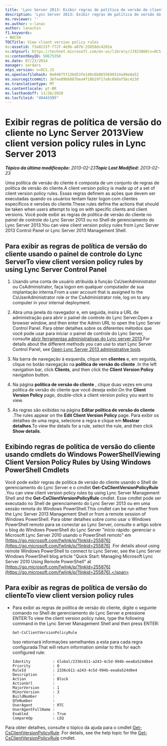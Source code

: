 ```yaml
---
title: 'Lync Server 2013: Exibir regras de política de versão do cliente'
description: 'Lync Server 2013: Exibir regras de política de versão do cliente.'
ms.reviewer: ''
ms.author: v-lanac
author: lanachin
f1.keywords:
- NOCSH
TOCTitle: View client version policy rules
ms:assetid: f3a0215f-f72f-4e9b-a07b-25858dc4203a
ms:mtpsurl: https://technet.microsoft.com/en-us/library/JJ923060(v=OCS.15)
ms:contentKeyID: 50675350
ms.date: 07/23/2014
manager: serdars
mtps_version: v=OCS.15
ms.openlocfilehash: 0e04075f136d53fe149c6b0655699324a99e0a52
ms.sourcegitcommit: 36fee89bb887bea4f18b19f17a8c69daf5bc423d
ms.translationtype: MT
ms.contentlocale: pt-BR
ms.lasthandoff: 11/26/2020
ms.locfileid: "49443395"
---
```

# <a name="view-client-version-policy-rules-in-lync-server-2013"></a><span data-ttu-id="618fa-103">Exibir regras de política de versão do cliente no Lync Server 2013</span><span class="sxs-lookup"><span data-stu-id="618fa-103">View client version policy rules in Lync Server 2013</span></span>

<div data-xmlns="http://www.w3.org/1999/xhtml">

<div class="topic" data-xmlns="http://www.w3.org/1999/xhtml" data-msxsl="urn:schemas-microsoft-com:xslt" data-cs="https://msdn.microsoft.com/">

<div data-asp="https://msdn2.microsoft.com/asp">



</div>

<div id="mainSection">

<div id="mainBody"><span data-ttu-id="618fa-104">

<span> </span></span><span class="sxs-lookup"><span data-stu-id="618fa-104">

<span> </span></span></span>

<span data-ttu-id="618fa-105">_**Tópico da última modificação:** 2013-02-23_</span><span class="sxs-lookup"><span data-stu-id="618fa-105">_**Topic Last Modified:** 2013-02-23_</span></span>

<span data-ttu-id="618fa-106">Uma política de versão do cliente é composta de um conjunto de regras de política de versão do cliente.</span><span class="sxs-lookup"><span data-stu-id="618fa-106">A client version policy is made up of a set of client version policy rules.</span></span> <span data-ttu-id="618fa-107">Essas regras definem as ações que devem ser executadas quando os usuários tentam fazer logon com clientes específicos e versões do cliente.</span><span class="sxs-lookup"><span data-stu-id="618fa-107">These rules define the actions that should be taken when users attempt to log on with specific clients and client versions.</span></span> <span data-ttu-id="618fa-108">Você pode exibir as regras de política de versão do cliente no painel de controle do Lync Server 2013 ou no Shell de gerenciamento do Lync Server 2013.</span><span class="sxs-lookup"><span data-stu-id="618fa-108">You can view client version policy rules from Lync Server 2013 Control Panel or Lync Server 2013 Management Shell.</span></span>

<div>

## <a name="to-view-client-version-policy-rules-by-using-lync-server-control-panel"></a><span data-ttu-id="618fa-109">Para exibir as regras de política de versão do cliente usando o painel de controle do Lync Server</span><span class="sxs-lookup"><span data-stu-id="618fa-109">To view client version policy rules by using Lync Server Control Panel</span></span>

1.  <span data-ttu-id="618fa-110">Usando uma conta de usuário atribuída à função CsUserAdministrator ou CsAdministrator, faça logon em qualquer computador de sua implantação interna.</span><span class="sxs-lookup"><span data-stu-id="618fa-110">From a user account that is assigned to the CsUserAdministrator role or the CsAdministrator role, log on to any computer in your internal deployment.</span></span>

2.  <span data-ttu-id="618fa-111">Abra uma janela do navegador e, em seguida, insira a URL de administração para abrir o painel de controle do Lync Server.</span><span class="sxs-lookup"><span data-stu-id="618fa-111">Open a browser window, and then enter the Admin URL to open the Lync Server Control Panel.</span></span> <span data-ttu-id="618fa-112">Para obter detalhes sobre os diferentes métodos que você pode usar para iniciar o painel de controle do Lync Server, consulte [abrir ferramentas administrativas do Lync server 2013](lync-server-2013-open-lync-server-administrative-tools.md).</span><span class="sxs-lookup"><span data-stu-id="618fa-112">For details about the different methods you can use to start Lync Server Control Panel, see [Open Lync Server 2013 administrative tools](lync-server-2013-open-lync-server-administrative-tools.md).</span></span>

3.  <span data-ttu-id="618fa-113">Na barra de navegação à esquerda, clique em **clientes** e, em seguida, clique no botão navegação na **política de versão do cliente** .</span><span class="sxs-lookup"><span data-stu-id="618fa-113">In the left navigation bar, click **Clients**, and then click the **Client Version Policy** navigation button.</span></span>

4.  <span data-ttu-id="618fa-114">Na página **política de versão do cliente** , clique duas vezes em uma política de versão do cliente que você deseja exibir.</span><span class="sxs-lookup"><span data-stu-id="618fa-114">On the **Client Version Policy** page, double-click a client version policy you want to view.</span></span>

5.  <span data-ttu-id="618fa-115">As regras são exibidas na página **Editar política de versão do cliente** .</span><span class="sxs-lookup"><span data-stu-id="618fa-115">The rules appear on the **Edit Client Version Policy** page.</span></span> <span data-ttu-id="618fa-116">Para exibir os detalhes de uma regra, selecione a regra e clique em **Mostrar detalhes**.</span><span class="sxs-lookup"><span data-stu-id="618fa-116">To view the details for a rule, select the rule, and then click **Show details**.</span></span>

</div>

<div>

## <a name="viewing-client-version-policy-rules-by-using-windows-powershell-cmdlets"></a><span data-ttu-id="618fa-117">Exibindo regras de política de versão do cliente usando cmdlets do Windows PowerShell</span><span class="sxs-lookup"><span data-stu-id="618fa-117">Viewing Client Version Policy Rules by Using Windows PowerShell Cmdlets</span></span>

<span data-ttu-id="618fa-118">Você pode exibir regras de política de versão do cliente usando o Shell de gerenciamento do Lync Server e o cmdlet **Get-CsClientVersionPolicyRule** .</span><span class="sxs-lookup"><span data-stu-id="618fa-118">You can view client version policy rules by using Lync Server Management Shell and the **Get-CsClientVersionPolicyRule** cmdlet.</span></span> <span data-ttu-id="618fa-119">Esse cmdlet pode ser executado no Shell de gerenciamento do Lync Server 2013 ou em uma sessão remota do Windows PowerShell.</span><span class="sxs-lookup"><span data-stu-id="618fa-119">This cmdlet can be run either from the Lync Server 2013 Management Shell or from a remote session of Windows PowerShell.</span></span> <span data-ttu-id="618fa-120">Para obter detalhes sobre como usar o Windows PowerShell remoto para se conectar ao Lync Server, consulte o artigo sobre o blog do Windows PowerShell do Lync Server "início rápido: gerenciar o Microsoft Lync Server 2010 usando o PowerShell remoto" em [https://go.microsoft.com/fwlink/p/?linkId=255876](https://go.microsoft.com/fwlink/p/?linkid=255876) .</span><span class="sxs-lookup"><span data-stu-id="618fa-120">For details about using remote Windows PowerShell to connect to Lync Server, see the Lync Server Windows PowerShell blog article "Quick Start: Managing Microsoft Lync Server 2010 Using Remote PowerShell" at [https://go.microsoft.com/fwlink/p/?linkId=255876](https://go.microsoft.com/fwlink/p/?linkid=255876).</span></span>

<div>

## <a name="to-view-client-version-policy-rules"></a><span data-ttu-id="618fa-121">Para exibir as regras de política de versão do cliente</span><span class="sxs-lookup"><span data-stu-id="618fa-121">To view client version policy rules</span></span>

  - <span data-ttu-id="618fa-122">Para exibir as regras de política de versão do cliente, digite o seguinte comando no Shell de gerenciamento do Lync Server e pressione ENTER:</span><span class="sxs-lookup"><span data-stu-id="618fa-122">To view the client version policy rules, type the following command in the Lync Server Management Shell and then press ENTER:</span></span>
    
        Get-CsClientVersionPolicyRule
    
    <span data-ttu-id="618fa-123">Isso retornará informações semelhantes a esta para cada regra configurada:</span><span class="sxs-lookup"><span data-stu-id="618fa-123">That will return information similar to this for each configured rule:</span></span>
    
        Identity          : Global/2336c611-a243-4c5d-994b-eea8a524d0e4
        Priority          : 0
        RuleId            : 2336c611-a243-4c5d-994b-eea8a524d0e4
        Description       :
        Action            : Block
        ActionUrl         :
        MajorVersion      : 1
        MinorVersion      : 3
        BuildNumber       :
        QfeNumber         :
        UserAgent         : RTC
        UserAgentFullName :
        Enabled           : True
        CompareOp         : LEQ

</div>

<span data-ttu-id="618fa-124">Para obter detalhes, consulte o tópico da ajuda para o cmdlet [Get-CsClientVersionPolicyRule](https://docs.microsoft.com/powershell/module/skype/Get-CsClientVersionPolicyRule) .</span><span class="sxs-lookup"><span data-stu-id="618fa-124">For details, see the help topic for the [Get-CsClientVersionPolicyRule](https://docs.microsoft.com/powershell/module/skype/Get-CsClientVersionPolicyRule) cmdlet.</span></span>

<span data-ttu-id="618fa-125"></div>

</div>

<span> </span>

</div>

</div>

</span><span class="sxs-lookup"><span data-stu-id="618fa-125"></div>

</div>

<span> </span>

</div>

</div>

</span></span></div>

